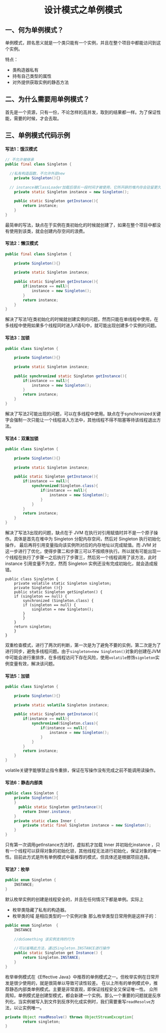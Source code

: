 <h1 align="center">设计模式之单例模式</h1>

## 一、何为单例模式？

单例模式，顾名思义就是一个类只能有一个实例，并且在整个项目中都能访问到这个实例。



特点：

- 类构造器私有
- 持有自己类型的属性
- 对外提供获取实例的静态方法



## 二、为什么需要用单例模式？

首先是一个资源，只有一份，不论怎样的高并发，取到的结果都一样。为了保证性能，需要的时候，才会去取。



## 三、单例模式代码示例

#### 写法1：饿汉模式

```java
// 不允许被继承
public final class Singleton {
	
  //私有构造函数，不允许外部new
	private Singleton(){}
	
  // instance被ClassLoader加载后很长一段时间才被使用，它所开辟的堆内存会驻留更久
	private static Singleton instance = new Singleton();
	
	public static Singleton getInstance(){
		return instance;
	}
}
```

最简单的写法，缺点在于实例在类初始化的时候就创建了，如果在整个项目中都没有使用到该类，就会创建内存空间的浪费。



#### 写法2：懒汉模式

```java
public final class Singleton {
	
	private Singleton(){}
	
	private static Singleton instance;
	
	public static Singleton getInstance(){
		if(instance == null){
			instance = new Singleton();		
		}
		return instance;
	}
}
```

解决了写法1在类初始化的时候就创建实例的问题，然而只能在单线程中使用，在多线程中使用如果多个线程同时进入if语句中，就可能出现创建多个实例的问题。



#### 写法3：加锁

```java
public class Singleton {
	
	private Singleton(){}
	
	private static Singleton instance;
	
	public synchronized static Singleton getInstance(){
		if(instance == null){
			instance = new Singleton();		
		}
		return instance;
	}
}
```

解决了写法2可能出现的问题，可以在多线程中使用。缺点在于synchronized关键字会强制一次只能让一个线程进入方法中，其他线程不得不阻塞等待该线程退出方法。



#### 写法4：双重加锁

```java
public class Singleton {
	
	private Singleton(){}
	
	private static Singleton instance;
	
	public static Singleton getInstance(){
		if(instance == null){
			synchronized(Singleton.class){
				if(instance == null){
					instance = new Singleton();		
				}
			}
		}
		return instance;
	}
}
```

解决了写法3出现的问题，缺点在于 JVM 在执行对引用赋值时并不是一个原子操作。具体是首先在堆中为 Singleton 分配内存空间，然后对 Singleton 执行初始化操作， 最后再将引用变量指向该实例所对应的内存地址以完成赋值。而 JVM 对这一步进行了优化，使得步骤二和步骤三可以不按顺序执行。所以就有可能出现一个线程在执行了步骤一之后执行了步骤三，然后另一个线程调用了该方法，此时 instance 引用变量不为空，然而 Singleton 实例还没有完成初始化，就会造成报错。



```
public class Singleton {  
    private volatile static Singleton singleton;  
    private Singleton (){}  
    public static Singleton getSingleton() {  
    if (singleton == null) {  
        synchronized (Singleton.class) {  
        if (singleton == null) {  
            singleton = new Singleton();  
        }  
        }  
    }  
    return singleton;  
    }  
}
```



双重检查模式，进行了两次的判断，第一次是为了避免不要的实例，第二次是为了进行同步，避免多线程问题。由于`singleton=new Singleton()`对象的创建在JVM中可能会进行重排序，在多线程访问下存在风险，使用`volatile`修饰`signleton`实例变量有效，解决该问题。



#### 写法5：加锁

```java
public class Singleton {
	
	private Singleton(){}
	
	private static volatile Singleton instance;
	
	public static Singleton getInstance(){
		if(instance == null){
			synchronized(Singleton.class){
				if(instance == null){
					instance = new Singleton();		
				}
			}
		}
		return instance;
	}
}
```

volatile关键字能够禁止指令重排，保证在写操作没有完成之前不能调用读操作。



#### 写法6：静态内部类

```java
public class Singleton { 
    private Singleton(){
    }
      public static Singleton getInstance(){  
        return Inner.instance;  
    }  
    private static class Inner {  
        private static final Singleton instance = new Singleton();  
    }  
} 
```

只有第一次调用getInstance方法时，虚拟机才加载 Inner 并初始化instance ，只有一个线程可以获得对象的初始化锁，其他线程无法进行初始化，保证对象的唯一性。目前此方式是所有单例模式中最推荐的模式，但具体还是根据项目选择。



#### 写法7：枚举

```java
public enum Singleton {
    INSTANCE;
}
```

默认枚举实例的创建是线程安全的，并且在任何情况下都是单例。实际上

- 枚举类隐藏了私有的构造器。
- 枚举类的域 是相应类型的一个实例对象
  那么枚举类型日常用例是这样子的：

```java
public enum Singleton  {
    INSTANCE 
 
    //doSomething 该实例支持的行为
      
    //可以省略此方法，通过Singleton.INSTANCE进行操作
    public static Singleton get Instance() {
        return Singleton.INSTANCE;
    }
}
```

枚举单例模式在《Effective Java》中推荐的单例模式之一。但枚举实例在日常开发是很少使用的，就是很简单以导致可读性较差。
在以上所有的单例模式中，推荐静态内部类单例模式。主要是非常直观，即保证线程安全又保证唯一性。
众所周知，单例模式是创建型模式，都会新建一个实例。那么一个重要的问题就是反序列化。当实例被写入到文件到反序列化成实例时，我们需要重写`readResolve`方法，以让实例唯一。

```java
private Object readResolve() throws ObjectStreamException{
        return singleton;
}
```